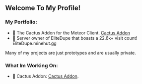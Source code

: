 ## Welcome To My Profile!

### My Portfolio:

- 🌵 The Cactus Addon for the Meteor Client. [Cactus Addon](https://github.com/77panic/CactusAddon)
- 👑 Server owner of EliteDupe that boasts a 22.6k+ visit count! EliteDupe.minehut.gg

Many of my projects are just prototypes and are usually private.

### What Im Working On:

- 🌵 Cactus Addon: [Cactus Addon](https://github.com/77panic/CactusAddon).

